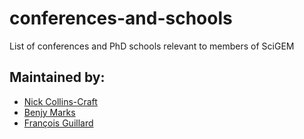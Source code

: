 # conferences-and-schools
List of conferences and PhD schools relevant to members of SciGEM

## Maintained by:
  - [Nick Collins-Craft](https://github.com/nickcollins-craft)
  - [Benjy Marks](https://github.com/benjym)
  - [François Guillard](https://github.com/Franzzzzzzzz)

